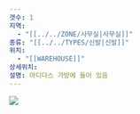 ```yaml
---
갯수: 1
지역:
  - "[[../../ZONE/사무실|사무실]]"
종류: "[[../../TYPES/신발|신발]]"
위치:
  - "[[WAREHOUSE]]"
상세위치: 
설명: 아디다스 가방에 들어 있음
---
```

![](http://192.168.50.22/devices/240817_IMG_0113.jpg)